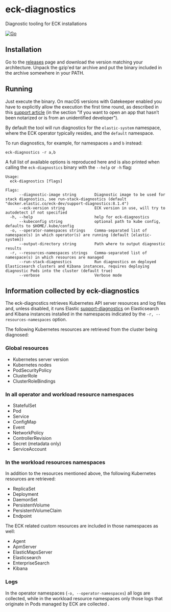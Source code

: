 # eck-diagnostics
Diagnostic tooling for ECK installations

[![Go](https://github.com/elastic/eck-diagnostics/actions/workflows/go.yml/badge.svg?branch=main)](https://github.com/elastic/eck-diagnostics/actions/workflows/go.yml)

## Installation

Go to the [releases](https://github.com/elastic/eck-diagnostics/releases) page and download the version matching your architecture. Unpack the gzip'ed tar archive and put the binary included in the archive somewhere in your PATH.


## Running

Just execute the binary. On macOS versions with Gatekeeper enabled you have to explicitly allow the execution the first time round, as described in this [support article](https://support.apple.com/en-us/HT202491) (in the section "If you want to open an app that hasn’t been notarized or is from an unidentified developer"). 

By default the tool will run diagnostics for the `elastic-system` namespace, where the ECK operator typically resides, and the `default` namespace.

To run diagnostics, for example, for namespaces `a` and `b` instead:
```shell
eck-diagnostics -r a,b
```

A full list of available options is reproduced here and is also printed when calling the `eck-diagnostics` binary with the `--help` or `-h` flag:

```
Usage:
  eck-diagnostics [flags]

Flags:
      --diagnostic-image string        Diagnostic image to be used for stack diagnostics, see run-stack-diagnostics (default "docker.elastic.co/eck-dev/support-diagnostics:8.1.4")
      --eck-version string             ECK version in use, will try to autodetect if not specified
  -h, --help                           help for eck-diagnostics
      --kubeconfig string              optional path to kube config, defaults to $HOME/.kube/config
  -o, --operator-namespaces strings    Comma-separated list of namespace(s) in which operator(s) are running (default [elastic-system])
      --output-directory string        Path where to output diagnostic results
  -r, --resources-namespaces strings   Comma-separated list of namespace(s) in which resources are managed
      --run-stack-diagnostics          Run diagnostics on deployed Elasticsearch clusters and Kibana instances, requires deploying diagnostic Pods into the cluster (default true)
      --verbose                        Verbose mode
```

## Information collected by eck-diagnostics

The eck-diagnostics retrieves Kubernetes API server resources and log files and, unless disabled, it runs Elastic [support-diagnostics](https://github.com/elastic/support-diagnostics) on Elasticsearch and Kibana instances installed in the namespaces indicated by the `-r, --resources-namespaces` option.

The following Kubernetes resources are retrieved from the cluster being diagnosed:

### Global resources
* Kubernetes server version
* Kubernetes nodes
* PodSecurityPolicy
* ClusterRole
* ClusterRoleBindings

### In all operator and workload resource namespaces 
* StatefulSet
* Pod
* Service
* ConfigMap
* Event
* NetworkPolicy
* ControllerRevision
* Secret (metadata only)
* ServiceAccount

### In the workload resources namespaces
In addition to the resources mentioned above, the following Kubernetes resources are retrieved:
* ReplicaSet
* Deployment
* DaemonSet
* PersistentVolume
* PersistentVolumeClaim
* Endpoint

The ECK related custom resources are included in those namespaces as well: 
* Agent
* ApmServer
* ElasticMapsServer
* Elasticsearch
* EnterpriseSearch
* Kibana

### Logs
In the operator namespaces (`-o, --operator-namespaces`) all logs are collected, while in the workload resource namespaces only those logs that originate in Pods managed by ECK are collected .
